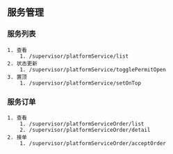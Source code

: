 ## 服务管理
  ### 服务列表
    1. 查看
        1. /supervisor/platformService/list
    2. 状态更新
        1. /supervisor/platformService/togglePermitOpen
    3. 置顶
        1. /supervisor/platformService/setOnTop
  ### 服务订单
    1. 查看
        1. /supervisor/platformServiceOrder/list
        2. /supervisor/platformServiceOrder/detail
    2. 接单
        1. /supervisor/platformServiceOrder/acceptOrder
